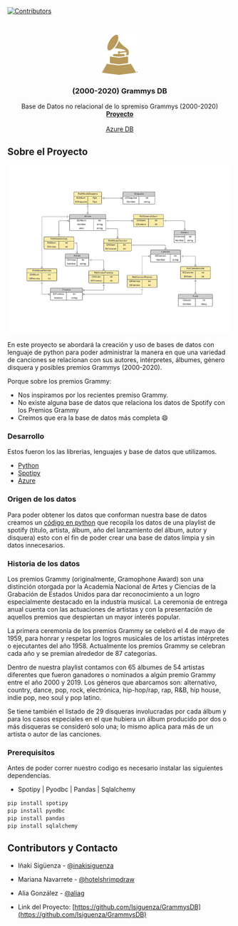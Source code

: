 [![Contributors][contributors-shield]][contributors-url]


<br />
<p align="center">
  <a href="https://github.com/othneildrew/Best-README-Template">
    <img src="assets/logo.png" alt="Logo" width="80" height="90">
  </a>

  <h3 align="center">(2000-2020) Grammys DB</h3>

  <p align="center">
    Base de Datos no relacional de lo spremiso Grammys (2000-2020)
    <br />
    <a href="https://github.com/Isiguenza/GrammysDB"><strong>Proyecto</strong></a>
    <br />
    <br />
    <a href="#">Azure DB</a>
  </p>
</p>

## Sobre el Proyecto

![Diagrama ER](https://github.com/Isiguenza/GrammysDB/blob/main/assets/screenshot.png)

En este proyecto se abordará la creación y uso de bases de datos con lenguaje de python para poder administrar la manera en que una variedad de canciones se relacionan con sus autores, intérpretes, álbumes, género disquera y posibles premios Grammys (2000-2020).

Porque sobre los premios Grammy:
* Nos inspiramos por los recientes premiso Grammy.
* No existe alguna base de datos que relaciona los datos de Spotify con los Premios Grammy
* Creimos que era la base de datos más completa :smile:

### Desarrollo

Estos fueron los las librerias, lenguajes y base de datos que utilizamos.
* [Python](https://www.python.org/)
* [Spotipy](https://spotipy.readthedocs.io/en/2.16.1/)
* [Azure](https://azure.microsoft.com/)

### Origen de los datos

Para poder obtener los datos que conforman nuestra base de datos creamos un [código en python](https://github.com/Isiguenza/GrammysDB/blob/main/spotify_db_final.py) que recopila los datos de una playlist de spotify (título, artista, álbum, año del lanzamiento del álbum, autor y disquera)  esto con el fin de  poder crear una base de datos limpia y sin datos  innecesarios.

### Historia de los datos

Los premios Grammy (originalmente, Gramophone Award) son una distinción otorgada por la Academia Nacional de Artes y Ciencias de la Grabación de Estados Unidos para dar reconocimiento a un logro especialmente destacado en la industria musical. La ceremonia de entrega anual cuenta con las actuaciones de artistas y con la presentación de aquellos premios que despiertan un mayor interés popular. 

La primera ceremonia de los premios Grammy se celebró el 4 de mayo de 1959, para honrar y respetar los logros musicales de los artistas intérpretes o ejecutantes del año 1958. Actualmente los premios Grammy se celebran cada año  y se premian alrededor de 87 categorías. 

Dentro de nuestra playlist contamos con 65 álbumes de 54 artistas diferentes que fueron ganadores o nominados a algún premio Grammy entre el año 2000 y 2019. Los géneros que abarcamos son: alternativo, country, dance, pop, rock, electrónica, hip-hop/rap, rap, R&B, hip house, indie pop, neo soul y pop latino. 

Se tiene también el listado de 29 disqueras involucradas por cada álbum y para los casos especiales en el que hubiera un álbum producido por dos o más disqueras se consideró solo una; lo mismo aplica para más de un artista o autor de las canciones.

### Prerequisitos

Antes de poder correr nuestro codigo es necesario instalar las siguientes dependencias.
* Spotipy | Pyodbc | Pandas | Sqlalchemy
 ```py
 pip install spotipy
 pip install pyodbc
 pip install pandas
 pip install sqlalchemy
 ```


## Contributors y Contacto

* Iñaki Sigüenza - [@inakisiguenza](https://github.com/Isiguenza)
* Mariana Navarrete - [@hotelshrimpdraw]()
* Alia González - [@aliag]()

* Link del Proyecto: [https://github.com/Isiguenza/GrammysDB](https://github.com/Isiguenza/GrammysDB)


<!-- https://www.markdownguide.org/basic-syntax/#reference-style-links -->
[contributors-shield]: https://img.shields.io/github/contributors/othneildrew/Best-README-Template.svg?style=for-the-badge
[contributors-url]: https://github.com/Isiguenza/GrammysDB/graphs/contributors
[forks-shield]: https://img.shields.io/github/forks/othneildrew/Best-README-Template.svg?style=for-the-badge
[forks-url]: https://github.com/othneildrew/Best-README-Template/network/members
[stars-shield]: https://img.shields.io/github/stars/othneildrew/Best-README-Template.svg?style=for-the-badge
[stars-url]: https://github.com/othneildrew/Best-README-Template/stargazers
[issues-shield]: https://img.shields.io/github/issues/othneildrew/Best-README-Template.svg?style=for-the-badge
[issues-url]: https://github.com/othneildrew/Best-README-Template/issues
[license-shield]: https://img.shields.io/github/license/othneildrew/Best-README-Template.svg?style=for-the-badge
[license-url]: https://github.com/othneildrew/Best-README-Template/blob/master/LICENSE.txt
[linkedin-shield]: https://img.shields.io/badge/-LinkedIn-black.svg?style=for-the-badge&logo=linkedin&colorB=555
[linkedin-url]: https://linkedin.com/in/othneildrew


